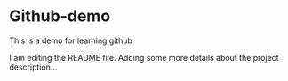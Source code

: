 # Github-demo
This is a demo for learning github

I am editing the README file. Adding some more details about the project description...
